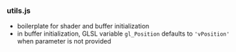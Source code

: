 ### utils.js

- boilerplate for shader and buffer initialization
- in buffer initialization, GLSL variable `gl_Position` defaults to `'vPosition'` when parameter is not provided